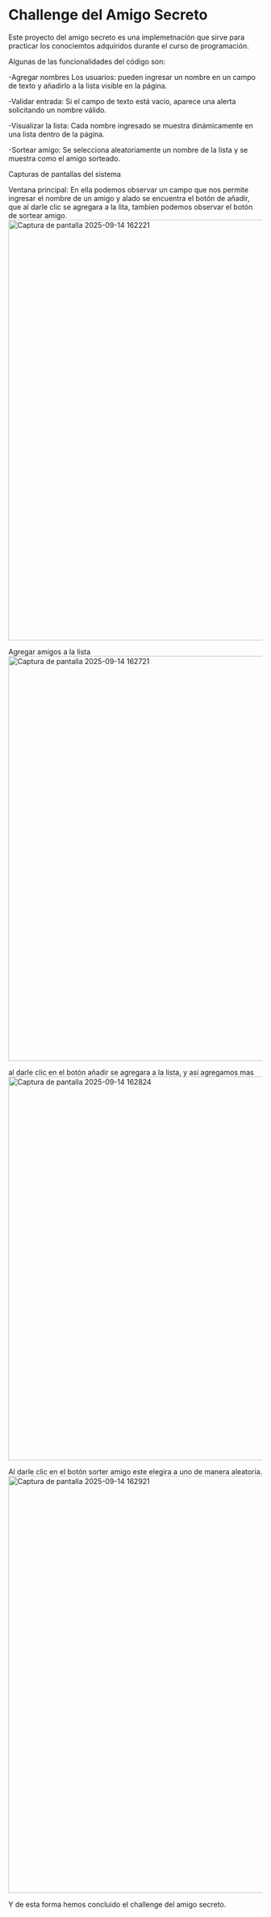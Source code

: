 <h1>Challenge del Amigo Secreto</h1>

Este proyecto del amigo secreto es una implemetnación que sirve para practicar los conociemtos adquiridos durante el curso de programación. 

Algunas de las funcionalidades del código son:

-Agregar nombres 
Los usuarios: pueden ingresar un nombre en un campo de texto y añadirlo a la lista visible en la página.

-Validar entrada:
Si el campo de texto está vacío, aparece una alerta solicitando un nombre válido.

-Visualizar la lista:
Cada nombre ingresado se muestra dinámicamente en una lista dentro de la página.

-Sortear amigo:
Se selecciona aleatoriamente un nombre de la lista y se muestra como el amigo sorteado.

Capturas de pantallas del sistema

Ventana principal: En ella podemos observar un campo que nos permite ingresar el nombre de un amigo y alado se encuentra el botón de añadir, que al darle clic se agregara a la lita, tambien podemos observar el botón de sortear amigo.
<img width="1852" height="833" alt="Captura de pantalla 2025-09-14 162221" src="https://github.com/user-attachments/assets/ec07c918-ec46-4e81-b3f4-d4c68948b79e" />

Agregar amigos a la lista
<img width="1465" height="802" alt="Captura de pantalla 2025-09-14 162721" src="https://github.com/user-attachments/assets/748e6dce-fd3f-47d4-b8ec-348dd25aca7c" />

al darle clic en el botón añadir se agregara a la lista, y asi agregamos mas 
<img width="1253" height="760" alt="Captura de pantalla 2025-09-14 162824" src="https://github.com/user-attachments/assets/c7c0e70f-b3a6-4d00-baff-f8bc16ea5eea" />

Al darle clic en el botón sorter amigo este elegira a uno de manera aleatoria.
<img width="1314" height="826" alt="Captura de pantalla 2025-09-14 162921" src="https://github.com/user-attachments/assets/363d062c-028c-484b-a8c2-c63d413438b7" />

Y de esta forma hemos concluido el challenge del amigo secreto.
